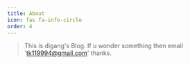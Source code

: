 ```yaml
---
title: About
icon: fas fa-info-circle
order: 4
---
```



> This is digang's Blog. If u wonder something then email 'tk119994@gmail.com' thanks.
